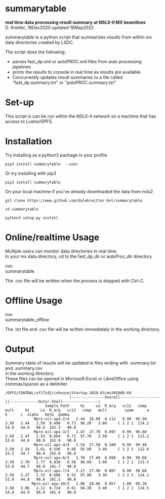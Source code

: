 # summarytable
**real time data processing result summary at NSLS-II MX beamlines**</br>
D. Kreitler, 18Dec2020
updated 16May2022

summarytable is a python script that summarizes results from within mx data directories created by LSDC.

The script does the following:
* parses fast_dp.xml or autoPROC.xml files from auto processing pipelines
* prints the results to console in real time as results are available
* Concurrently updates result summaries to a file called "fast_dp.summary.txt" or "autoPROC.summary.txt"

# Set-up
This script is can be run within the NSLS-II network on a machine that has access to Lustre/GPFS.</br>

# Installation
Try installing as a python3 package in your profile </br>
```
pip3 install summarytable  --user
```

Or try installing with pip3 </br>
```
pip3 install summarytable
```

On your local machine if you've already downloaded the data from nsls2 </br>

```
git clone https://www.github.com/dalekreitler-bnl/summarytable

cd summarytable

python3 setup.py install
```


# Online/realtime Usage
Multiple users can monitor data directories in real time.</br>
In your mx data directory, cd to the fast_dp_dir or autoProc_dir directory</br>

run:</br>
summarytable

The .csv file will be written when the process is stopped with Ctrl-C.</br>

# Offline Usage
run:</br>
summarytable_offline</br>

The .txt file and .csv file will be written immediately in the working directory.</br>


# Output
Summary table of results will be updated in files ending with .summary.txt and .summary.csv</br>
in the working directory.</br>
These files can be opened in Microsoft Excel or LibreOffice using commas/spaces as a delimiter.
```
/GPFS/CENTRAL/xf17id2/inhouse/Startup-2020-03/mx305000-69
                             |---------------Overall------------------||-------------Outer-Shell----------------|
                  Sample Path     Hi     Lo  R_mrg   cc12   comp   mult     Hi     Lo  R_mrg   cc12   comp   mult        symm      a      b      c  alpha   beta  gamma
             Mpro-oil-apo-2/4   2.44  28.00  0.112   0.98  98.50   3.50   2.44   2.50  0.498   0.73  96.20   3.60     C 1 2 1  114.2   54.0   44.8   90.0  101.3   90.0
             Mpro-oil-apo-3/3   2.47  27.70  0.097   0.99  99.60   3.50   2.47   2.53  0.664   0.72  97.70   3.50     C 1 2 1  113.2   53.6   44.6   90.0  101.9   90.0
             Mpro-oil-apo-4/4   2.54  27.58  0.100   0.99  99.40   3.50   2.54   2.61  0.546   0.66  95.00   3.40     C 1 2 1  112.8   53.5   44.7   90.0  102.0   90.0
             Mpro-oil-apo-6/3   2.70  27.80  0.099   0.99  99.60   3.50   2.70   2.77  0.830   0.56  98.60   3.60     C 1 2 1  113.5   53.8   44.7   90.0  101.7   90.0
             Mpro-oil-apo-7/4   2.27  27.96  0.087   0.99  99.60   3.50   2.27   2.33  0.688   0.52  97.80   3.30     C 1 2 1  114.1   53.9   44.8   90.0  101.5   90.0
            Mpro-oil-apo-10/3   2.06  28.06  0.057   1.00  99.30   3.50   2.06   2.11  0.724   0.61  94.30   3.40     C 1 2 1  114.5   54.0   44.9   90.0  101.4   90.0
```
